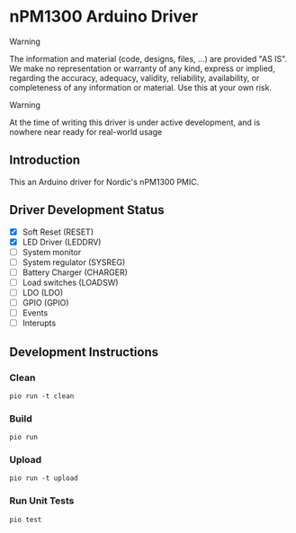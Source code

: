 # nPM1300 Arduino Driver

> [!WARNING]
> The information and material (code, designs, files, ...) are provided "AS IS". We make no representation or warranty of any kind, express or implied, regarding the accuracy, adequacy, validity, reliability, availability, or completeness of any information or material. Use this at your own risk.

> [!WARNING]
> At the time of writing this driver is under active development, and is nowhere near ready for real-world usage

## Introduction

This an Arduino driver for Nordic's nPM1300 PMIC.

## Driver Development Status

- [x] Soft Reset (RESET)
- [x] LED Driver (LEDDRV)
- [ ] System monitor 
- [ ] System regulator (SYSREG)
- [ ] Battery Charger (CHARGER)
- [ ] Load switches (LOADSW)
- [ ] LDO (LDO)
- [ ] GPIO (GPIO)
- [ ] Events
- [ ] Interupts

## Development Instructions

### Clean

`pio run -t clean`

### Build

`pio run`

### Upload

`pio run -t upload`

### Run Unit Tests

`pio test`

